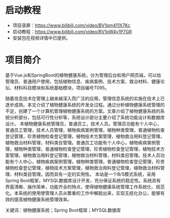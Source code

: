 # 启动教程

- 项目录屏：https://www.bilibili.com/video/BV1pm411X7Kc
- 启动教程：https://www.bilibili.com/video/BV1pW4y1P7GR
- 安装包在视频详情中已提供。


# 项目简介
基于Vue.js和SpringBoot的植物健康系统，分为管理后台和用户网页端，可以给管理员、普通用户使用，包括植物信息、疾病案例、技术方案、救治材料、健康论坛、材料科目模块和系统基础模块，项目编号T095。

随着信息技术在管理上越来越深入而广泛的应用，管理信息系统的实施在技术上已逐步成熟。本文介绍了植物健康系统的开发全过程。通过分析植物健康系统管理的不足，创建了一个计算机管理植物健康系统的方案。文章介绍了植物健康系统的系统分析部分，包括可行性分析等，系统设计部分主要介绍了系统功能设计和数据库设计。
本植物健康系统管理员，普通员工，技术人员。管理员功能有个人中心，普通员工管理，技术人员管理，植物疾病案例管理，植物种类管理，普通植物检查登记管理，珍贵植物检查登记管理，植物技术方案管理，植物救治用料登记管理，植物救治材料管理，材料类目管理。普通员工功能有个人中心，植物疾病案例管理，植物种类管理，普通植物检查登记管理，珍贵植物检查登记管理，植物技术方案管理，植物救治用料登记管理，植物救治材料管理，材料类目管理。技术人员功能有个人中心，植物疾病案例管理，植物种类管理，普通植物检查登记管理，珍贵植物检查登记管理，植物技术方案管理，植物救治用料登记管理，植物救治材料管理，材料类目管理。因而具有一定的实用性。
本站是一个B/S模式系统，采用Spring Boot框架，MYSQL数据库设计开发，充分保证系统的稳定性。系统具有界面清晰、操作简单，功能齐全的特点，使得植物健康系统管理工作系统化、规范化。本系统的使用使管理人员从繁重的工作中解脱出来，实现无纸化办公，能够有效的提高植物健康系统管理效率。

关键词：植物健康系统；Spring Boot框架；MYSQL数据库
